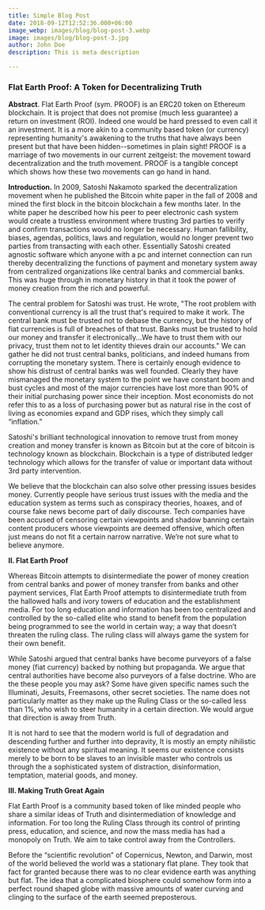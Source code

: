 ```yaml
---
title: Simple Blog Post
date: 2018-09-12T12:52:36.000+06:00
image_webp: images/blog/blog-post-3.webp
image: images/blog/blog-post-3.jpg
author: John Doe
description: This is meta description

---
```

### **Flat Earth Proof: A Token for Decentralizing Truth**

**Abstract**. Flat Earth Proof (sym. PROOF) is an ERC20 token on Ethereum blockchain. It is project that does not promise (much less guarantee) a return on investment (ROI). Indeed one would be hard pressed to even call it an investment. It is a more akin to a community based token (or currency) representing humanity's awakening to the truths that have always been present but that have been hidden--sometimes in plain sight! PROOF is a marriage of two movements in our current zeitgeist: the movement toward decentralization and the truth movement. PROOF is a tangible concept which shows how these two movements can go hand in hand.

**Introduction.** In 2009, Satoshi Nakamoto sparked the decentralization movement when he published the Bitcoin white paper in the fall of 2008 and mined the first block in the bitcoin blockchain a few months later. In the white paper he described how his peer to peer electronic cash system would create a trustless environment where trusting 3rd parties to verify and confirm transactions would no longer be necessary. Human fallibility, biases, agendas, politics, laws and regulation, would no longer prevent two parties from transacting with each other. Essentially Satoshi created agnostic software which anyone with a pc and internet connection can run thereby decentralizing the functions of payment and monetary system away from centralized organizations like central banks and commercial banks. This was huge through in monetary history in that it took the power of money creation from the rich and powerful. 

The central problem for Satoshi was trust. He wrote, "The root problem with conventional currency is all the trust that's required to make it work. The central bank must be trusted not to debase the currency, but the history of fiat currencies is full of breaches of that trust. Banks must be trusted to hold our money and transfer it electronically...We have to trust them with our privacy, trust them not to let identity thieves drain our accounts." We can gather he did not trust central banks, politicians, and indeed humans from corrupting the monetary system. There is certainly enough evidence to show his distrust of central banks was well founded. Clearly they have mismanaged the monetary system to the point we have constant boom and bust cycles and most of the major currencies have lost more than 90% of their initial purchasing power since their inception. Most economists do not refer this to as a loss of purchasing power but as natural rise in the cost of living as economies expand and GDP rises, which they simply call “inflation.” 

Satoshi's brilliant technological innovation to remove trust from money creation and money transfer is known as Bitcoin but at the core of bitcoin is technology known as blockchain. Blockchain is a type of distributed ledger technology which allows for the transfer of value or important data without 3rd party intervention. 

We believe that the blockchain can also solve other pressing issues besides money. Currently people have serious trust issues with the media and the education system as terms such as conspiracy theories, hoaxes, and of course fake news become part of daily discourse. Tech companies have been accused of censoring certain viewpoints and shadow banning certain content producers whose viewpoints are deemed offensive, which often just means do not fit a certain narrow narrative. We’re not sure what to believe anymore.

**II. Flat Earth Proof**

Whereas Bitcoin attempts to disintermediate the power of money creation from central banks and power of money transfer from banks and other payment services, Flat Earth Proof attempts to disintermediate truth from the hallowed halls and ivory towers of education and the establishment media. For too long education and information has been too centralized and controlled by the so-called elite who stand to benefit from the population being programmed to see the world in certain way; a way that doesn’t threaten the ruling class. The ruling class will always game the system for their own benefit. 

While Satoshi argued that central banks have become purveyors of a false money (fiat currency) backed by nothing but propaganda. We argue that central authorities have become also purveyors of a false doctrine. Who are the these people you may ask? Some have given specific names such the Illuminati, Jesuits, Freemasons, other secret societies. The name does not particularly matter as they make up the Ruling Class or the so-called less than 1%, who wish to steer humanity in a certain direction. We would argue that direction is away from Truth. 

It is not hard to see that the modern world is full of degradation and descending further and further into depravity, It is mostly an empty nihilistic existence without any spiritual meaning. It seems our existence consists merely to be born to be slaves to an invisible master who controls us through the a sophisticated system of distraction, disinformation, temptation, material goods, and money. 

**III. Making Truth Great Again**

Flat Earth Proof is a community based token of like minded people who share a similar ideas of Truth and disintermediation of knowledge and information. For too long the Ruling Class through its control of printing press, education, and science, and now the mass media has had a monopoly on Truth. We aim to take control away from the Controllers. 

Before the “scientific revolution” of Copernicus, Newton, and Darwin, most of the world believed the world was a stationary flat plane. They took that fact for granted because there was to no clear evidence earth was anything but flat. The idea that a complicated biosphere could somehow form into a perfect round shaped globe with massive amounts of water curving and clinging to the surface of the earth seemed preposterous.